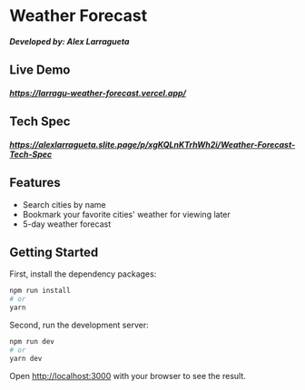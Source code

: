 # Weather Forecast

##### Developed by: Alex Larragueta

## Live Demo

##### https://larragu-weather-forecast.vercel.app/

## Tech Spec

##### https://alexlarragueta.slite.page/p/xgKQLnKTrhWh2i/Weather-Forecast-Tech-Spec

## Features

- Search cities by name
- Bookmark your favorite cities' weather for viewing later
- 5-day weather forecast

## Getting Started

First, install the dependency packages:

```bash
npm run install
# or
yarn
```

Second, run the development server:

```bash
npm run dev
# or
yarn dev
```

Open [http://localhost:3000](http://localhost:3000) with your browser to see the result.
